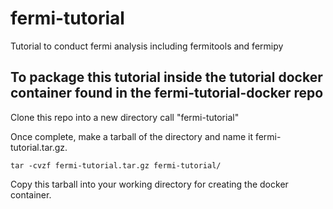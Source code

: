 # fermi-tutorial
Tutorial to conduct fermi analysis including fermitools and fermipy

## To package this tutorial inside the tutorial docker container found in the fermi-tutorial-docker repo
Clone this repo into a new directory call "fermi-tutorial"

Once complete, make a tarball of the directory and name it fermi-tutorial.tar.gz.

```tar -cvzf fermi-tutorial.tar.gz fermi-tutorial/```

Copy this tarball into your working directory for creating the docker container.
